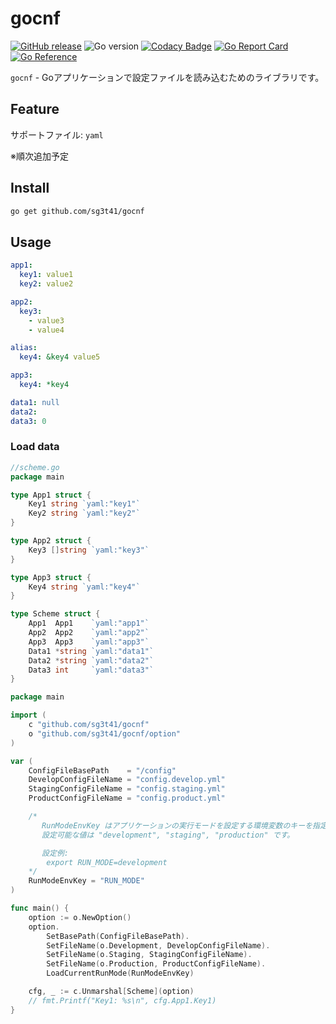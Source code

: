 # gocnf

[![GitHub release](https://img.shields.io/github/v/release/sg3t41/gocnf?include_prereleases)](https://github.com/sg3t41/gocnf/releases)
![Go version](https://img.shields.io/github/go-mod/go-version/sg3t41/gocnf?style=flat-square)
[![Codacy Badge](https://app.codacy.com/project/badge/Grade/db340dce37434e5bbef6b2261eb8fb8d)](https://app.codacy.com/gh/sg3t41/gocnf/dashboard?utm_source=gh&utm_medium=referral&utm_content=&utm_campaign=Badge_grade)
[![Go Report Card](https://goreportcard.com/badge/github.com/sg3t41/gocnf)](https://goreportcard.com/report/github.com/sg3t41/gocnf)
[![Go Reference](https://pkg.go.dev/badge/github.com/sg3t41/gocnf/v2.svg)](https://pkg.go.dev/github.com/sg3t41/gocnf)

`gocnf` - Goアプリケーションで設定ファイルを読み込むためのライブラリです。

## Feature

サポートファイル: `yaml`

※順次追加予定

## Install

```bash
go get github.com/sg3t41/gocnf
```

## Usage

```yaml
app1:
  key1: value1
  key2: value2

app2:
  key3:
    - value3
    - value4

alias:
  key4: &key4 value5

app3:
  key4: *key4

data1: null
data2:
data3: 0
```

### Load data

```go
//scheme.go
package main

type App1 struct {
	Key1 string `yaml:"key1"`
	Key2 string `yaml:"key2"`
}

type App2 struct {
	Key3 []string `yaml:"key3"`
}

type App3 struct {
	Key4 string `yaml:"key4"`
}

type Scheme struct {
	App1  App1    `yaml:"app1"`
	App2  App2    `yaml:"app2"`
	App3  App3    `yaml:"app3"`
	Data1 *string `yaml:"data1"`
	Data2 *string `yaml:"data2"`
	Data3 int     `yaml:"data3"`
}


```

```go
package main

import (
	c "github.com/sg3t41/gocnf"
	o "github.com/sg3t41/gocnf/option"
)

var (
	ConfigFileBasePath    = "/config"
	DevelopConfigFileName = "config.develop.yml"
	StagingConfigFileName = "config.staging.yml"
	ProductConfigFileName = "config.product.yml"

	/*
	   RunModeEnvKey はアプリケーションの実行モードを設定する環境変数のキーを指定します。
	   設定可能な値は "development", "staging", "production" です。

	   設定例:
	   	export RUN_MODE=development
	*/
	RunModeEnvKey = "RUN_MODE"
)

func main() {
	option := o.NewOption()
	option.
		SetBasePath(ConfigFileBasePath).
		SetFileName(o.Development, DevelopConfigFileName).
		SetFileName(o.Staging, StagingConfigFileName).
		SetFileName(o.Production, ProductConfigFileName).
		LoadCurrentRunMode(RunModeEnvKey)

	cfg, _ := c.Unmarshal[Scheme](option)
	// fmt.Printf("Key1: %s\n", cfg.App1.Key1)
}
```

